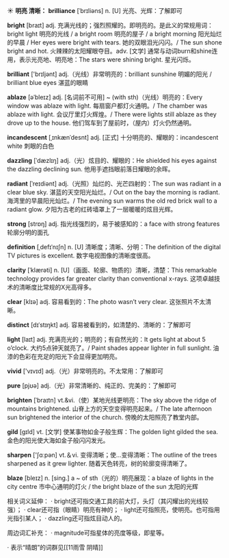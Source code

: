 ☀ <span class="category">**明亮 清晰：**</span>
<span class="vocabulary">**brilliance**</span> [ˈbrɪliəns]
<span class="definition">n. [U] 光亮、光辉：</span>了解即可

<span class="vocabulary">**bright**</span> [braɪt] 
<span class="definition">adj. 充满光线的；强烈照耀的。即明亮的。是此义的常规用词：</span>bright light 明亮的光线 / a bright room 明亮的屋子 / a bright morning 阳光灿烂的早晨 / Her eyes were bright with tears. 她的双眼泪光闪闪。/ The sun shone bright and hot. 火辣辣的太阳耀眼夺目。<span class="definition">adv. [文学] 通常与动词burn和shine连用，表示光亮地、明亮地：</span>The stars were shining bright. 星光闪烁。

<span class="vocabulary">**brilliant**</span> ['brɪljənt] 
<span class="definition">adj.（光线）非常明亮的：</span>brilliant sunshine 明媚的阳光 / brilliant blue eyes 湛蓝的眼睛
     
<span class="vocabulary">**ablaze**</span> [əˈbleɪz]
<span class="definition">adj. [名词前不可用] ~ (with sth)（光线）明亮的：</span>Every window was ablaze with light. 每扇窗户都灯火通明。/ The chamber was ablaze with light. 会议厅里灯火辉煌。/ There were lights still ablaze as they drove up to the house. 他们驾车到了屋前时，（屋内）灯火仍然通明。

<span class="vocabulary">**incandescent**</span> [ˌɪnkænˈdesnt]
<span class="definition">adj. [正式] 十分明亮的、耀眼的：</span>incandescent white 刺眼的白色         

<span class="vocabulary">**dazzling**</span> [ˈdæzlɪŋ]
<span class="definition">adj.（光）炫目的、耀眼的：</span>He shielded his eyes against the dazzling declining sun. 他用手遮挡眼前落日耀眼的余晖。
           
<span class="vocabulary">**radiant**</span> [ˈreɪdiənt]
<span class="definition">adj.（光照）灿烂的、光芒四射的：</span>The sun was radiant in a clear blue sky. 湛蓝的天空阳光灿烂。/ Out on the bay the morning is radiant. 海湾里的早晨阳光灿烂。/ The evening sun warms the old red brick wall to a radiant glow. 夕阳为古老的红砖墙罩上了一层暖暖的炫目光辉。

<span class="vocabulary">**strong**</span> [strɒŋ] 
<span class="definition">adj. 指光线强烈的，易于被感知的：</span>a face with strong features 轮廓分明的面孔

<span class="vocabulary">**definition**</span> [ˌdefɪˈnɪʃn]
<span class="definition">n. [U] 清晰度；清晰、分明：</span>The definition of the digital TV pictures is excellent. 数字电视图像的清晰度很高。

<span class="vocabulary">**clarity**</span> [ˈklærəti]
<span class="definition">n. [U]（画面、轮廓、物质的）清晰，清楚：</span>This remarkable technology provides far greater clarity than conventional x-rays. 这项卓越技术的清晰度比常规的X光高得多。

<span class="vocabulary">**clear**</span> [klɪə] 
<span class="definition">adj. 容易看到的：</span>The photo wasn’t very clear. 这张照片不太清晰。
           
<span class="vocabulary">**distinct**</span> [dɪˈstɪŋkt]
<span class="definition">adj. 容易被看到的，如清楚的、清晰的：</span>了解即可

<span class="vocabulary">**light**</span> [laɪt] 
<span class="definition">adj. 充满亮光的；明亮的；有自然光的：</span>It gets light at about 5 o’clock. 大约5点钟天就亮了。/ Paint shades appear lighter in full sunlight. 油漆的色彩在充足的阳光下会显得更加明亮。

<span class="vocabulary">**vivid**</span> ['vɪvɪd] 
<span class="definition">adj.（光）非常明亮的。不太常用：</span>了解即可

<span class="vocabulary">**pure**</span> [pjʊə] 
<span class="definition">adj.（光）非常清晰的、纯正的、完美的：</span>了解即可
                      
<span class="vocabulary">**brighten**</span> [ˈbraɪtn]
<span class="definition">vt.&vi.（使）某地光线更明亮：</span>The sky above the ridge of mountains brightened. 山脊上方的天空变得明亮起来。/ The late afternoon sun brightened the interior of the church. 傍晚的太阳照亮了教堂内部。

<span class="vocabulary">**gild**</span> [gɪld]
<span class="definition">vt. [文学] 使某事物如金子般生辉：</span>The golden light gilded the sea. 金色的阳光使大海如金子般闪闪发光。

<span class="vocabulary">**sharpen**</span> ['ʃɑːpən] 
<span class="definition">vt.＆vi. 变得清晰；使…变得清晰：</span>The outline of the trees sharpened as it grew lighter. 随着天色转亮，树的轮廓变得清晰了。
           
<span class="vocabulary">**blaze**</span> [bleɪz]
<span class="definition">n. [sing.] a ~ of sth（光的）明亮展现：</span>a blaze of lights in the city centre 市中心通明的灯火 / the bright blaze of the sun 太阳的光辉

相关词义延伸：
· bright还可指交通工具的前大灯，头灯（其闪耀出的光线较强）；
· clear还可指（眼睛）明亮有神的；
· light还可指照亮，使明亮。也可指用光指引某人；
· dazzling还可指炫目动人的。

周边词汇补充：
· magnitude可指星体的亮度等级，即星等。

· 表示“晴朗”的词群见[[11雨雪 阴晴]]
